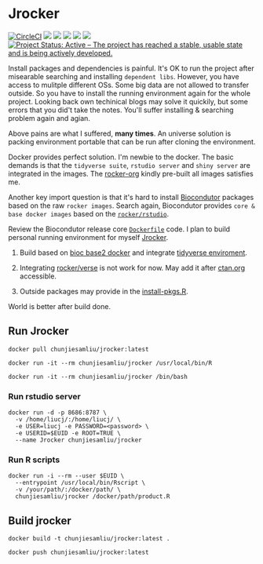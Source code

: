 # Jrocker

[![CircleCI](https://circleci.com/gh/chunjie-sam-liu/jrocker.svg?style=svg)](https://circleci.com/gh/chunjie-sam-liu/jrocker)
[![](https://img.shields.io/docker/automated/chunjiesamliu/jrocker.svg)](https://hub.docker.com/r/chunjiesamliu/jrocker/builds)
[![](https://images.microbadger.com/badges/image/chunjiesamliu/jrocker.svg)](https://microbadger.com/images/chunjiesamliu/jrocker)
[![](https://img.shields.io/docker/pulls/chunjiesamliu/jrocker.svg)](https://hub.docker.com/r/chunjiesamliu/jrocker)
[![](https://images.microbadger.com/badges/license/chunjiesamliu/jrocker.svg)](https://microbadger.com/images/chunjiesamliu/jrocker)
[![](https://images.microbadger.com/badges/version/chunjiesamliu/jrocker.svg)](https://microbadger.com/images/chunjiesamliu/jrocker)
[![Project Status: Active – The project has reached a stable, usable state and is being actively developed.](http://www.repostatus.org/badges/latest/active.svg)](http://www.repostatus.org/#active)


Install packages and dependencies is painful. It's OK to run the project after misearable searching and installing `dependent libs`. However, you have access to mulitple different OSs. Some big data are not allowed to transfer outside. So you have to install the running environment again for the whole project. Looking back own techinical blogs may solve it quickily, but some errors that you did't take the notes. You'll suffer installing & searching problem again and agian.

Above pains are what I suffered, **many times**. An universe solution is packing environment portable that can be run after cloning the environment.

Docker provides perfect solution. I'm newbie to the docker. The basic demands is that the `tidyverse suite`, `rstudio server` and `shiny server` are integrated in the images. The [rocker-org](https://github.com/rocker-org/rocker) kindly pre-built all images satisfies me.

Another key import question is that it's hard to install [Biocondutor](http://bioconductor.org/) packages based on the raw `rocker images`. Search again, Biocondutor provides `core & base docker images` based on the [`rocker/rstudio`](https://hub.docker.com/r/rocker/rstudio/).

Review the Biocondutor release core [`Dockerfile`](https://github.com/Bioconductor/bioc_docker/blob/master/out/release_core/Dockerfile) code. I plan to build personal running environment for myself [Jrocker](https://hub.docker.com/r/chunjiesamliu/jrocker/).

1. Build based on [bioc base2 docker](https://hub.docker.com/r/bioconductor/release_core2/) and integrate [tidyverse enviroment](https://github.com/rocker-org/rocker-versioned/blob/master/tidyverse/devel/Dockerfile).

2. Integrating [rocker/verse](https://github.com/rocker-org/rocker-versioned/blob/master/verse/devel/Dockerfile) is not work for now. May add it after [ctan.org](http://ctan.org) accessible.

3. Outside packages may provide in the [install-pkgs.R](./install-pkgs.R).

World is better after build done.

## Run Jrocker

```shell
docker pull chunjiesamliu/jrocker:latest

docker run -it --rm chunjiesamliu/jrocker /usr/local/bin/R

docker run -it --rm chunjiesamliu/jrocker /bin/bash
```

### Run rstudio server

```shell
docker run -d -p 8686:8787 \
  -v /home/liucj/:/home/liucj/ \
  -e USER=liucj -e PASSWORD=<password> \
  -e USERID=$EUID -e ROOT=TRUE \
  --name Jrocker chunjiesamliu/jrocker
```

### Run R scripts

```shell
docker run -i --rm --user $EUID \
  --entrypoint /usr/local/bin/Rscript \
  -v /your/path/:/docker/path/ \
  chunjiesamliu/jrocker /docker/path/product.R
```

## Build jrocker

```shell
docker build -t chunjiesamliu/jrocker:latest .

docker push chunjiesamliu/jrocker:latest
```
